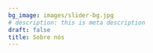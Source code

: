 ```yaml
---
bg_image: images/slider-bg.jpg
# description: this is meta description
draft: false
title: Sobre nós
---
```


